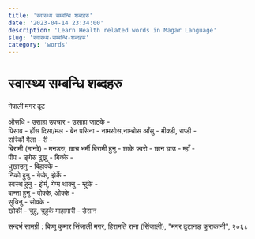 ```yaml
---
title: 'स्वास्थ्य सम्बन्धि शब्दहरु'
date: '2023-04-14 23:34:00'
description: 'Learn Health related words in Magar Language'
slug: 'स्वास्थ्य-सम्बन्धि-शब्दहरु'
category: 'words'
---
```

# स्वास्थ्य सम्बन्धि शब्दहरु

   नेपाली            मगर ढूट           

औसधि -        उसाहा 
उपचार -         उसाहा जाट्के -       
पिसाव -         र्होस
दिसा/मल -     बेन
पसिना -        नामसोस,नाम्चोस
आँसु -          मीक्डी, राप्डी -        
सरिर्को मैला -  री -                    
बिरामी (मान्छे) - मनडरु, छाच भर्मी 
बिरामी हुनु -  छाके 
ज्वरो -           छान
घाउ -            म्हाँ -                   
पीप -            ङ्गेस
ढुख्नु  -           बिक्के -               
धुखाउनु -       बिहाक्के -             
निको हुनु -    गेप्के, झेर्के -         
स्वस्थ हुनु -  झेर्म, गेप्म
थाक्नु -        म्हुंके -                
बान्ता हुनु -  वोक्के, ओक्के -       
सुन्निनु -     सोक्के -                 
खोकी -        चुहु, चुहुके
माहामारी -    डेसान


सन्दर्भ सामग्री  : बिष्णु कुमार सिंजाली मगर, हिरामति राना (सिंजाली),  "मगर  ढुटानङ कुराकानी", २०६८ 